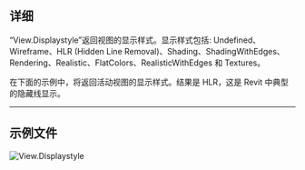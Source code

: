 ## 详细
“View.Displaystyle”返回视图的显示样式。显示样式包括: Undefined、Wireframe、HLR (Hidden Line Removal)、Shading、ShadingWithEdges、Rendering、Realistic、FlatColors、RealisticWithEdges 和 Textures。

在下面的示例中，将返回活动视图的显示样式。结果是 HLR，这是 Revit 中典型的隐藏线显示。
___
## 示例文件

![View.Displaystyle](./Revit.Elements.Views.View.Displaystyle_img.jpg)

